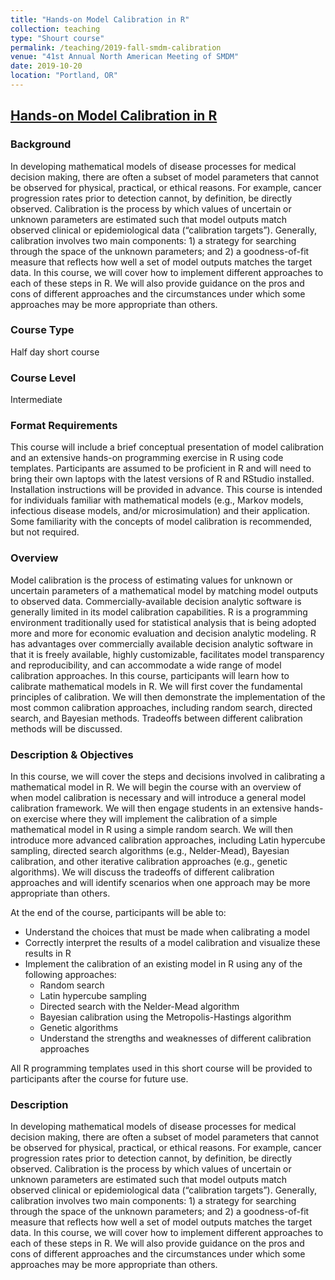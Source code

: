 ```yaml
---
title: "Hands-on Model Calibration in R"
collection: teaching
type: "Shourt course"
permalink: /teaching/2019-fall-smdm-calibration
venue: "41st Annual North American Meeting of SMDM"
date: 2019-10-20
location: "Portland, OR"
---
```

## [Hands-on Model Calibration in R](https://smdm.confex.com/smdm/2019/meetingapp.cgi/Session/2981) 

### Background
In developing mathematical models of disease processes for medical decision making, there are often a subset of model parameters that cannot be observed for physical, practical, or ethical reasons. For example, cancer progression rates prior to detection cannot, by definition, be directly observed. Calibration is the process by which values of uncertain or unknown parameters are estimated such that model outputs match observed clinical or epidemiological data (“calibration targets”). Generally, calibration involves two main components: 1) a strategy for searching through the space of the unknown parameters; and 2) a goodness-of-fit measure that reflects how well a set of model outputs matches the target data. In this course, we will cover how to implement different approaches to each of these steps in R. We will also provide guidance on the pros and cons of different approaches and the circumstances under which some approaches may be more appropriate than others.

### Course Type
Half day short course

### Course Level
Intermediate

### Format Requirements
This course will include a brief conceptual presentation of model calibration and an extensive hands-on programming exercise in R using code templates. Participants are assumed to be proficient in R and will need to bring their own laptops with the latest versions of R and RStudio installed. Installation instructions will be provided in advance. This course is intended for individuals familiar with mathematical models (e.g., Markov models, infectious disease models, and/or microsimulation) and their application. Some familiarity with the concepts of model calibration is recommended, but not required.

### Overview
Model calibration is the process of estimating values for unknown or uncertain parameters of a mathematical model by matching model outputs to observed data. Commercially-available decision analytic software is generally limited in its model calibration capabilities. R is a programming environment traditionally used for statistical analysis that is being adopted more and more for economic evaluation and decision analytic modeling. R has advantages over commercially available decision analytic software in that it is freely available, highly customizable, facilitates model transparency and reproducibility, and can accommodate a wide range of model calibration approaches. In this course, participants will learn how to calibrate mathematical models in R. We will first cover the fundamental principles of calibration. We will then demonstrate the implementation of the most common calibration approaches, including random search, directed search, and Bayesian methods. Tradeoffs between different calibration methods will be discussed.
### Description & Objectives
In this course, we will cover the steps and decisions involved in calibrating a mathematical model in R. We will begin the course with an overview of when model calibration is necessary and will introduce a general model calibration framework. We will then engage students in an extensive hands-on exercise where they will implement the calibration of a simple mathematical model in R using a simple random search. We will then introduce more advanced calibration approaches, including Latin hypercube sampling, directed search algorithms (e.g., Nelder-Mead), Bayesian calibration, and other iterative calibration approaches (e.g., genetic algorithms). We will discuss the tradeoffs of different calibration approaches and will identify scenarios when one approach may be more appropriate than others.

At the end of the course, participants will be able to:

* Understand the choices that must be made when calibrating a model
* Correctly interpret the results of a model calibration and visualize these results in R
* Implement the calibration of an existing model in R using any of the following approaches:
    * Random search
    * Latin hypercube sampling
    * Directed search with the Nelder-Mead algorithm
    * Bayesian calibration using the Metropolis-Hastings algorithm
    * Genetic algorithms
    * Understand the strengths and weaknesses of different calibration approaches

All R programming templates used in this short course will be provided to participants after the course for future use.

### Description
In developing mathematical models of disease processes for medical decision making, there are often a subset of model parameters that cannot be observed for physical, practical, or ethical reasons. For example, cancer progression rates prior to detection cannot, by definition, be directly observed. Calibration is the process by which values of uncertain or unknown parameters are estimated such that model outputs match observed clinical or epidemiological data (“calibration targets”). Generally, calibration involves two main components: 1) a strategy for searching through the space of the unknown parameters; and 2) a goodness-of-fit measure that reflects how well a set of model outputs matches the target data. In this course, we will cover how to implement different approaches to each of these steps in R. We will also provide guidance on the pros and cons of different approaches and the circumstances under which some approaches may be more appropriate than others.
